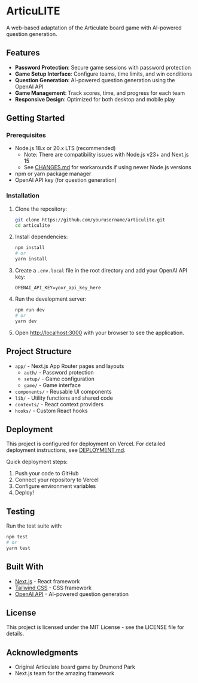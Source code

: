 # ArticuLITE

A web-based adaptation of the Articulate board game with AI-powered question generation.

## Features

- **Password Protection**: Secure game sessions with password protection
- **Game Setup Interface**: Configure teams, time limits, and win conditions
- **Question Generation**: AI-powered question generation using the OpenAI API
- **Game Management**: Track scores, time, and progress for each team
- **Responsive Design**: Optimized for both desktop and mobile play

## Getting Started

### Prerequisites

- Node.js 18.x or 20.x LTS (recommended)
  - Note: There are compatibility issues with Node.js v23+ and Next.js 15
  - See [CHANGES.md](./CHANGES.md#known-issues) for workarounds if using newer Node.js versions
- npm or yarn package manager
- OpenAI API key (for question generation)

### Installation

1. Clone the repository:
   ```bash
   git clone https://github.com/yourusername/articulite.git
   cd articulite
   ```

2. Install dependencies:
   ```bash
   npm install
   # or
   yarn install
   ```

3. Create a `.env.local` file in the root directory and add your OpenAI API key:
   ```
   OPENAI_API_KEY=your_api_key_here
   ```

4. Run the development server:
   ```bash
   npm run dev
   # or
   yarn dev
   ```

5. Open [http://localhost:3000](http://localhost:3000) with your browser to see the application.

## Project Structure

- `app/` - Next.js App Router pages and layouts
  - `auth/` - Password protection
  - `setup/` - Game configuration
  - `game/` - Game interface
- `components/` - Reusable UI components
- `lib/` - Utility functions and shared code
- `contexts/` - React context providers
- `hooks/` - Custom React hooks

## Deployment

This project is configured for deployment on Vercel. For detailed deployment instructions, see [DEPLOYMENT.md](./DEPLOYMENT.md).

Quick deployment steps:
1. Push your code to GitHub
2. Connect your repository to Vercel
3. Configure environment variables
4. Deploy!

## Testing

Run the test suite with:

```bash
npm test
# or
yarn test
```

## Built With

- [Next.js](https://nextjs.org/) - React framework
- [Tailwind CSS](https://tailwindcss.com/) - CSS framework
- [OpenAI API](https://openai.com/) - AI-powered question generation

## License

This project is licensed under the MIT License - see the LICENSE file for details.

## Acknowledgments

- Original Articulate board game by Drumond Park
- Next.js team for the amazing framework